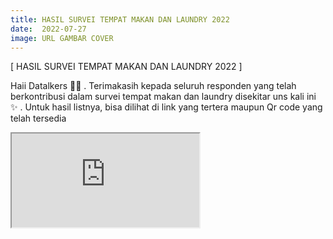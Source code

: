 ```yaml
---
title: HASIL SURVEI TEMPAT MAKAN DAN LAUNDRY 2022
date:  2022-07-27
image: URL GAMBAR COVER
---
```


[ HASIL SURVEI TEMPAT MAKAN DAN LAUNDRY 2022 ]

Haii Datalkers 👋🏻
.
Terimakasih kepada seluruh responden yang telah berkontribusi dalam survei tempat makan dan laundry disekitar uns kali ini ✨
.
Untuk hasil listnya, bisa dilihat di link yang tertera maupun Qr code yang telah tersedia

<iframe src="https://mozilla.github.io/pdf.js/web/viewer.html?file=https://https://datastudio.google.com/reporting/0126fca1-957a-41ee-8fd1-be43a3dcb0af/page/fKGyC"></iframe>



